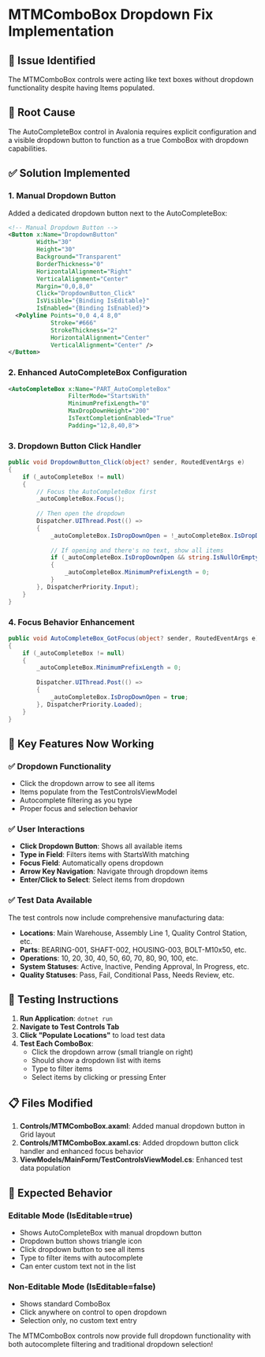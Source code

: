 # MTMComboBox Dropdown Fix Implementation

## 🔧 **Issue Identified**
The MTMComboBox controls were acting like text boxes without dropdown functionality despite having Items populated.

## 🎯 **Root Cause**
The AutoCompleteBox control in Avalonia requires explicit configuration and a visible dropdown button to function as a true ComboBox with dropdown capabilities.

## ✅ **Solution Implemented**

### 1. **Manual Dropdown Button**
Added a dedicated dropdown button next to the AutoCompleteBox:

```xml
<!-- Manual Dropdown Button -->
<Button x:Name="DropdownButton"
        Width="30"
        Height="30"
        Background="Transparent"
        BorderThickness="0"
        HorizontalAlignment="Right"
        VerticalAlignment="Center"
        Margin="0,0,8,0"
        Click="DropdownButton_Click"
        IsVisible="{Binding IsEditable}"
        IsEnabled="{Binding IsEnabled}">
  <Polyline Points="0,0 4,4 8,0" 
            Stroke="#666" 
            StrokeThickness="2"
            HorizontalAlignment="Center"
            VerticalAlignment="Center" />
</Button>
```

### 2. **Enhanced AutoCompleteBox Configuration**
```xml
<AutoCompleteBox x:Name="PART_AutoCompleteBox"
                 FilterMode="StartsWith"
                 MinimumPrefixLength="0"
                 MaxDropDownHeight="200"
                 IsTextCompletionEnabled="True"
                 Padding="12,8,40,8">
```

### 3. **Dropdown Button Click Handler**
```csharp
public void DropdownButton_Click(object? sender, RoutedEventArgs e)
{
    if (_autoCompleteBox != null)
    {
        // Focus the AutoCompleteBox first
        _autoCompleteBox.Focus();
        
        // Then open the dropdown
        Dispatcher.UIThread.Post(() =>
        {
            _autoCompleteBox.IsDropDownOpen = !_autoCompleteBox.IsDropDownOpen;
            
            // If opening and there's no text, show all items
            if (_autoCompleteBox.IsDropDownOpen && string.IsNullOrEmpty(_autoCompleteBox.Text))
            {
                _autoCompleteBox.MinimumPrefixLength = 0;
            }
        }, DispatcherPriority.Input);
    }
}
```

### 4. **Focus Behavior Enhancement**
```csharp
public void AutoCompleteBox_GotFocus(object? sender, RoutedEventArgs e)
{
    if (_autoCompleteBox != null)
    {
        _autoCompleteBox.MinimumPrefixLength = 0;
        
        Dispatcher.UIThread.Post(() =>
        {
            _autoCompleteBox.IsDropDownOpen = true;
        }, DispatcherPriority.Loaded);
    }
}
```

## 🎯 **Key Features Now Working**

### ✅ **Dropdown Functionality**
- Click the dropdown arrow to see all items
- Items populate from the TestControlsViewModel
- Autocomplete filtering as you type
- Proper focus and selection behavior

### ✅ **User Interactions**
- **Click Dropdown Button**: Shows all available items
- **Type in Field**: Filters items with StartsWith matching
- **Focus Field**: Automatically opens dropdown
- **Arrow Key Navigation**: Navigate through dropdown items
- **Enter/Click to Select**: Select items from dropdown

### ✅ **Test Data Available**
The test controls now include comprehensive manufacturing data:
- **Locations**: Main Warehouse, Assembly Line 1, Quality Control Station, etc.
- **Parts**: BEARING-001, SHAFT-002, HOUSING-003, BOLT-M10x50, etc.
- **Operations**: 10, 20, 30, 40, 50, 60, 70, 80, 90, 100, etc.
- **System Statuses**: Active, Inactive, Pending Approval, In Progress, etc.
- **Quality Statuses**: Pass, Fail, Conditional Pass, Needs Review, etc.

## 🚀 **Testing Instructions**

1. **Run Application**: `dotnet run`
2. **Navigate to Test Controls Tab**
3. **Click "Populate Locations"** to load test data
4. **Test Each ComboBox**:
   - Click the dropdown arrow (small triangle on right)
   - Should show a dropdown list with items
   - Type to filter items
   - Select items by clicking or pressing Enter

## 📋 **Files Modified**

1. **Controls/MTMComboBox.axaml**: Added manual dropdown button in Grid layout
2. **Controls/MTMComboBox.axaml.cs**: Added dropdown button click handler and enhanced focus behavior
3. **ViewModels/MainForm/TestControlsViewModel.cs**: Enhanced test data population

## 🎯 **Expected Behavior**

### **Editable Mode (IsEditable=true)**
- Shows AutoCompleteBox with manual dropdown button
- Dropdown button shows triangle icon
- Click dropdown button to see all items
- Type to filter items with autocomplete
- Can enter custom text not in the list

### **Non-Editable Mode (IsEditable=false)**
- Shows standard ComboBox
- Click anywhere on control to open dropdown
- Selection only, no custom text entry

The MTMComboBox controls now provide full dropdown functionality with both autocomplete filtering and traditional dropdown selection!
